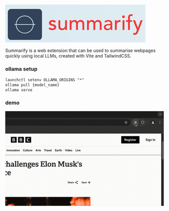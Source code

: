 ![](https://github.com/hamsar4j/summarify/blob/main/public/summarify.png)

Summarify is a web extension that can be used to summarise webpages quickly using local LLMs, created with Vite and TailwindCSS.

### ollama setup

```console
launchctl setenv OLLAMA_ORIGINS "*"
ollama pull {model_name}
ollama serve
```

### demo

![](https://github.com/hamsar4j/summarify/blob/main/public/summarify_demo.gif)

